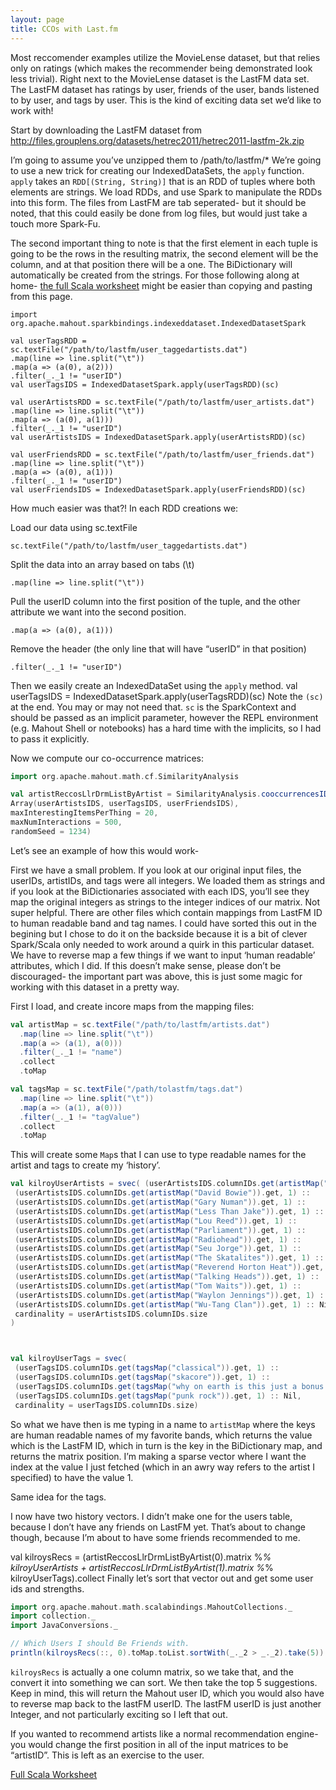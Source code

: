 ```yaml
---
layout: page
title: CCOs with Last.fm
---
```


Most reccomender examples utilize the MovieLense dataset, but that relies only on ratings (which makes the recommender being demonstrated look less trivial).  Right next to the MovieLense dataset is the LastFM data set.  The LastFM dataset has ratings by user, friends of the user, bands listened to by user, and tags by user.  This is the kind of exciting data set we’d like to work with!

Start by downloading the LastFM dataset from 
http://files.grouplens.org/datasets/hetrec2011/hetrec2011-lastfm-2k.zip

I’m going to assume you’ve unzipped them to /path/to/lastfm/*
We’re going to use a new trick for creating our IndexedDataSets, the `apply` function.  `apply` takes an `RDD[(String, String)]` that is an RDD of tuples where both elements are strings. We load RDDs, and use Spark to manipulate the RDDs into this form.  The files from LastFM are tab seperated- but it should be noted, that this could easily be done from log files, but would just take a touch more Spark-Fu.  

The second important thing to note is that the first element in each tuple is going to be the rows in the resulting matrix, the second element will be the column, and at that position there will be a one.  The BiDictionary will automatically be created from the strings. 
For those following along at home- [the full Scala worksheet](cco-lastfm.scala) might be easier than copying and pasting 
from this page.

```
import org.apache.mahout.sparkbindings.indexeddataset.IndexedDatasetSpark

val userTagsRDD = sc.textFile("/path/to/lastfm/user_taggedartists.dat")
.map(line => line.split("\t"))
.map(a => (a(0), a(2)))
.filter(_._1 != "userID")
val userTagsIDS = IndexedDatasetSpark.apply(userTagsRDD)(sc)

val userArtistsRDD = sc.textFile("/path/to/lastfm/user_artists.dat")
.map(line => line.split("\t"))
.map(a => (a(0), a(1)))
.filter(_._1 != "userID")
val userArtistsIDS = IndexedDatasetSpark.apply(userArtistsRDD)(sc)

val userFriendsRDD = sc.textFile("/path/to/lastfm/user_friends.dat")
.map(line => line.split("\t"))
.map(a => (a(0), a(1)))
.filter(_._1 != "userID")
val userFriendsIDS = IndexedDatasetSpark.apply(userFriendsRDD)(sc)
```

How much easier was that?! In each RDD creations we:

Load our data using sc.textFile
    
    sc.textFile("/path/to/lastfm/user_taggedartists.dat")

Split the data into an array based on tabs (\t)

    .map(line => line.split("\t"))

Pull the userID column into the first position of the tuple, and the other attribute we want into the second position.

    .map(a => (a(0), a(1)))

Remove the header (the only line that will have “userID” in that position)

    .filter(_._1 != "userID")

Then we easily create an IndexedDataSet using the `apply` method. 
val userTagsIDS = IndexedDatasetSpark.apply(userTagsRDD)(sc)
Note the `(sc)` at the end. You may or may not need that.  `sc` is the SparkContext and should be passed as an implicit parameter, however the REPL environment (e.g. Mahout Shell or notebooks) has a hard time with the implicits, so I had to pass it explicitly.  

Now we compute our co-occurrence matrices:
```scala
import org.apache.mahout.math.cf.SimilarityAnalysis

val artistReccosLlrDrmListByArtist = SimilarityAnalysis.cooccurrencesIDSs(
Array(userArtistsIDS, userTagsIDS, userFriendsIDS), 
maxInterestingItemsPerThing = 20,
maxNumInteractions = 500, 
randomSeed = 1234)
```


Let’s see an example of how this would work-

First we have a small problem. If you look at our original input files, the userIDs, artistIDs, and tags were all integers. We loaded them as strings and if you look at the BiDictionaries associated with each IDS, you’ll see they map the original integers as strings to the integer indices of our matrix. Not super helpful.  There are other files which contain mappings from LastFM ID to human readable band and tag names.  I could have sorted this out in the begining but I chose to do it on the backside because it is a bit of clever Spark/Scala only needed to work around a quirk in this particular dataset.  We have to reverse map a few things if we want to input ‘human readable’ attributes, which I did.  If this doesn’t make sense, please don’t be discouraged- the important part was above, this is just some magic for working with this dataset in a pretty way. 

First I load, and create incore maps from the mapping files:

```scala
val artistMap = sc.textFile("/path/to/lastfm/artists.dat")
  .map(line => line.split("\t"))
  .map(a => (a(1), a(0)))
  .filter(_._1 != "name")
  .collect
  .toMap

val tagsMap = sc.textFile("/path/tolastfm/tags.dat")
  .map(line => line.split("\t"))
  .map(a => (a(1), a(0)))
  .filter(_._1 != "tagValue")
  .collect
  .toMap

```

This will create some `Map`s that I can use to type readable names for the artist and tags to create my ‘history’.

```scala
val kilroyUserArtists = svec( (userArtistsIDS.columnIDs.get(artistMap("Beck")).get, 1) ::
 (userArtistsIDS.columnIDs.get(artistMap("David Bowie")).get, 1) ::
 (userArtistsIDS.columnIDs.get(artistMap("Gary Numan")).get, 1) ::
 (userArtistsIDS.columnIDs.get(artistMap("Less Than Jake")).get, 1) ::
 (userArtistsIDS.columnIDs.get(artistMap("Lou Reed")).get, 1) ::
 (userArtistsIDS.columnIDs.get(artistMap("Parliament")).get, 1) ::
 (userArtistsIDS.columnIDs.get(artistMap("Radiohead")).get, 1) ::
 (userArtistsIDS.columnIDs.get(artistMap("Seu Jorge")).get, 1) ::
 (userArtistsIDS.columnIDs.get(artistMap("The Skatalites")).get, 1) ::
 (userArtistsIDS.columnIDs.get(artistMap("Reverend Horton Heat")).get, 1) ::
 (userArtistsIDS.columnIDs.get(artistMap("Talking Heads")).get, 1) ::
 (userArtistsIDS.columnIDs.get(artistMap("Tom Waits")).get, 1) ::
 (userArtistsIDS.columnIDs.get(artistMap("Waylon Jennings")).get, 1) ::
 (userArtistsIDS.columnIDs.get(artistMap("Wu-Tang Clan")).get, 1) :: Nil, 
 cardinality = userArtistsIDS.columnIDs.size
)



val kilroyUserTags = svec(
 (userTagsIDS.columnIDs.get(tagsMap("classical")).get, 1) ::
 (userTagsIDS.columnIDs.get(tagsMap("skacore")).get, 1) ::
 (userTagsIDS.columnIDs.get(tagsMap("why on earth is this just a bonus track")).get, 1) ::
 (userTagsIDS.columnIDs.get(tagsMap("punk rock")).get, 1) :: Nil,
 cardinality = userTagsIDS.columnIDs.size)
```

So what we have then is me typing in a name to `artistMap` where the keys are human readable names of my favorite bands, which returns the value which is the LastFM ID, which in turn is the key in the BiDictionary map, and returns the matrix position.  I’m making a sparse vector where I want the index at the value I just fetched (which in an awry way refers to the artist I specified) to have the value 1.  

Same idea for the tags. 

I now have two history vectors.  I didn’t make one for the users table, because I don’t have any friends on LastFM yet. That’s about to change though, because I’m about to have some friends recommended to me. 

val kilroysRecs = (artistReccosLlrDrmListByArtist(0).matrix %*% kilroyUserArtists + artistReccosLlrDrmListByArtist(1).matrix %*% kilroyUserTags).collect
Finally let’s sort that vector out and get some user ids and strengths. 
```scala
import org.apache.mahout.math.scalabindings.MahoutCollections._
import collection._
import JavaConversions._

// Which Users I should Be Friends with.
println(kilroysRecs(::, 0).toMap.toList.sortWith(_._2 > _._2).take(5))

```

`kilroysRecs` is actually a one column matrix, so we take that, and the convert it into something we can sort. We then take the top 5 suggestions.  Keep in mind, this will return the Mahout user ID, which you would also have to reverse map back to the lastFM userID.  The lastFM userID is just another Integer, and not particularly exciting so I left that out. 

If you wanted to recommend artists like a normal recommendation engine- you would change the first position in all of the input matrices to be “artistID”. This is left as an exercise to the user. 

[Full Scala Worksheet](cco-lastfm.scala)
